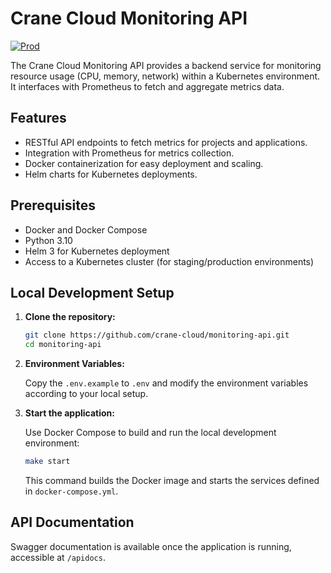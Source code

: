 # Crane Cloud Monitoring API

[![Prod](https://github.com/crane-cloud/monitoring-api/actions/workflows/prod.yml/badge.svg)](https://github.com/crane-cloud/monitoring-api/actions/workflows/prod.yml)

The Crane Cloud Monitoring API provides a backend service for monitoring resource usage (CPU, memory, network) within a Kubernetes environment. It interfaces with Prometheus to fetch and aggregate metrics data.

## Features

- RESTful API endpoints to fetch metrics for projects and applications.
- Integration with Prometheus for metrics collection.
- Docker containerization for easy deployment and scaling.
- Helm charts for Kubernetes deployments.

## Prerequisites

- Docker and Docker Compose
- Python 3.10
- Helm 3 for Kubernetes deployment
- Access to a Kubernetes cluster (for staging/production environments)

## Local Development Setup

1. **Clone the repository:**

   ```bash
   git clone https://github.com/crane-cloud/monitoring-api.git
   cd monitoring-api
   ```

2. **Environment Variables:**

   Copy the `.env.example` to `.env` and modify the environment variables according to your local setup.

3. **Start the application:**

   Use Docker Compose to build and run the local development environment:

   ```bash
   make start
   ```

   This command builds the Docker image and starts the services defined in `docker-compose.yml`.

## API Documentation

Swagger documentation is available once the application is running, accessible at `/apidocs`.


